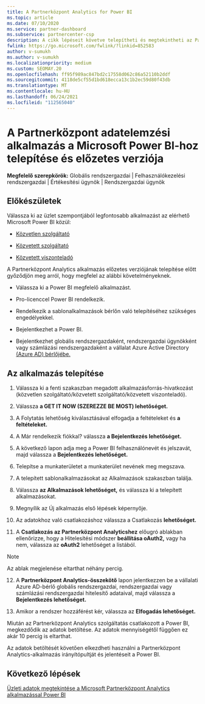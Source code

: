 ```yaml
---
title: A Partnerközpont Analytics for Power BI
ms.topic: article
ms.date: 07/10/2020
ms.service: partner-dashboard
ms.subservice: partnercenter-csp
description: A cikk lépéseit követve telepítheti és megtekintheti az Partnerközpont adatelemzési alkalmazás a Power BI-hoz (a CSP közvetlen partnerei számára).
fwlink: https://go.microsoft.com/fwlink/?linkid=852583
author: v-sumukh
ms.author: v-sumukh
ms.localizationpriority: medium
ms.custom: SEOMAY.20
ms.openlocfilehash: ff95f989ac847bd2c17558d062c86a52110b2ddf
ms.sourcegitcommit: 4118de5cf55d1bd618ecca13c1b2ec59d80f43db
ms.translationtype: MT
ms.contentlocale: hu-HU
ms.lasthandoff: 06/24/2021
ms.locfileid: "112565040"
---
```

# <a name="install-and-preview-the-partner-center-analytics-app-for-microsoft-power-bi"></a>A Partnerközpont adatelemzési alkalmazás a Microsoft Power BI-hoz telepítése és előzetes verziója


**Megfelelő szerepkörök:** Globális rendszergazdai | Felhasználókezelési rendszergazdai | Értékesítési ügynök | Rendszergazdai ügynök

## <a name="before-you-begin"></a>Előkészületek

Válassza ki az üzlet szempontjából legfontosabb alkalmazást az elérhető Microsoft Power BI közül:

- [Közvetlen szolgáltató](https://appsource.microsoft.com/product/power-bi/partnercenteranalytics.direct_provider_partner_analytics)

- [Közvetett szolgáltató](https://appsource.microsoft.com/product/power-bi/partnercenteranalytics.indirect_provider_partner_analytics)

- [Közvetett viszonteladó](https://appsource.microsoft.com/product/power-bi/partnercenteranalytics.indirect_reseller_partner_analytics)

A Partnerközpont Analytics alkalmazás előzetes verziójának telepítése előtt győződjön meg arról, hogy megfelel az alábbi követelményeknek.

- Válassza ki a Power BI megfelelő alkalmazást.

- Pro-licenccel Power BI rendelkezik.

- Rendelkezik a sablonalkalmazások bérlőn való telepítéséhez szükséges engedélyekkel.

- Bejelentkezhet a Power BI.

- Bejelentkezhet globális rendszergazdaként, rendszergazdai ügynökként vagy számlázási rendszergazdaként a vállalat Azure Active Directory [(Azure AD) bérlőjébe.](azure-active-directory-tenants-and-partner-center.md)

## <a name="to-install-the-app"></a>Az alkalmazás telepítése

1. Válassza ki a fenti szakaszban megadott alkalmazásforrás-hivatkozást (közvetlen szolgáltató/közvetett szolgáltató/közvetett viszonteladó).

2. Válassza **a GET IT NOW (SZEREZZE BE MOST) lehetőséget.** 

3. A Folytatás lehetőség kiválasztásával elfogadja a feltételeket és **a feltételeket.**

4. A Már rendelkezik fiókkal? válassza **a Bejelentkezés lehetőséget.**

5. A következő lapon adja meg a Power BI felhasználónevét és jelszavát, majd válassza a **Bejelentkezés lehetőséget.**

6. Telepítse a munkaterületet a munkaterület nevének meg megszava.

7. A telepített sablonalkalmazásokat az Alkalmazások szakaszban találja.

8. Válassza **az Alkalmazások lehetőséget,** és válassza ki a telepített alkalmazásokat.

9. Megnyílik az Új alkalmazás első lépések képernyője.

10. Az adatokhoz való csatlakozáshoz válassza a Csatlakozás **lehetőséget.**

11. A **Csatlakozás az Partnerközpont Analyticshez** előugró ablakban  ellenőrizze, hogy a Hitelesítési módszer **beállítása oAuth2,** vagy ha nem, válassza az **oAuth2** lehetőséget a listából. 

> [!NOTE]  
>  Az ablak megjelenése eltarthat néhány percig.

12. A **Partnerközpont Analytics-összekötő** lapon jelentkezzen be a vállalati Azure AD-bérlő globális rendszergazdai, rendszergazdai vagy számlázási rendszergazdai hitelesítő adataival, majd válassza a **Bejelentkezés lehetőséget.**
 
13. Amikor a rendszer hozzáférést kér, válassza az **Elfogadás lehetőséget.** 

Miután az Partnerközpont Analytics szolgáltatás csatlakozott a Power BI, megkezdődik az adatok betöltése. Az adatok mennyiségétől függően ez akár 10 percig is eltarthat. 

Az adatok betöltését követően elkezdheti használni a Partnerközpont Analytics-alkalmazás irányítópultját és jelentéseit a Power BI.

## <a name="next-steps"></a>Következő lépések

[Üzleti adatok megtekintése a Microsoft Partnerközpont Analytics alkalmazással Power BI](power-bi-app-for-direct-partners-use.md)
